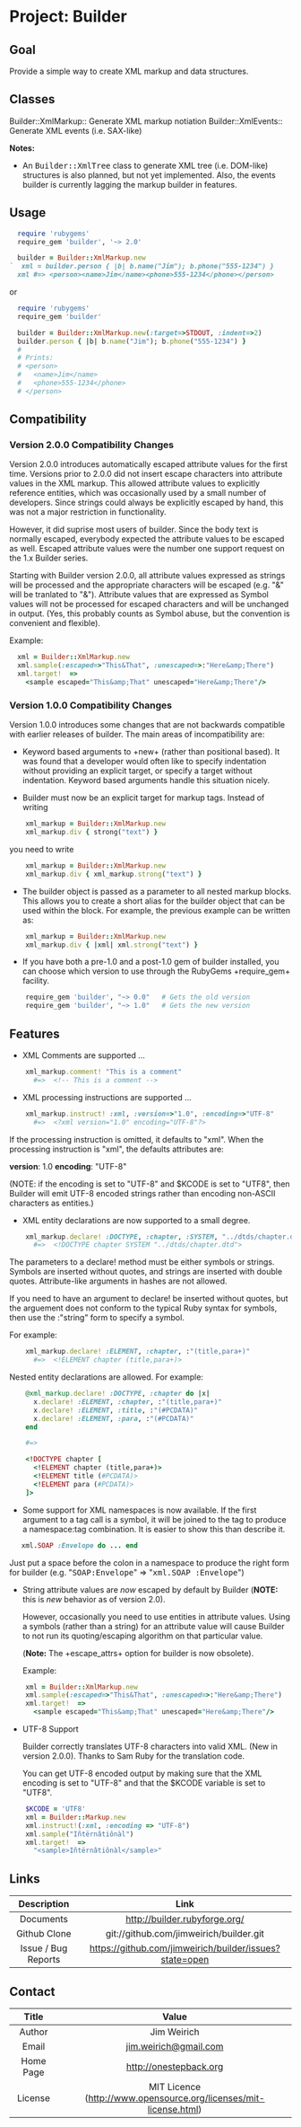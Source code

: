 # Project: Builder

## Goal

Provide a simple way to create XML markup and data structures.

## Classes

Builder::XmlMarkup:: Generate XML markup notiation
Builder::XmlEvents:: Generate XML events (i.e. SAX-like)

**Notes:**

* An <tt>Builder::XmlTree</tt> class to generate XML tree
  (i.e. DOM-like) structures is also planned, but not yet implemented.
  Also, the events builder is currently lagging the markup builder in
  features.

## Usage

```ruby
  require 'rubygems'
  require_gem 'builder', '~> 2.0'

  builder = Builder::XmlMarkup.new
`  xml = builder.person { |b| b.name("Jim"); b.phone("555-1234") }
  xml #=> <person><name>Jim</name><phone>555-1234</phone></person>
```

or

```ruby
  require 'rubygems'
  require_gem 'builder'

  builder = Builder::XmlMarkup.new(:target=>STDOUT, :indent=>2)
  builder.person { |b| b.name("Jim"); b.phone("555-1234") }
  #
  # Prints:
  # <person>
  #   <name>Jim</name>
  #   <phone>555-1234</phone>
  # </person>
```

## Compatibility

### Version 2.0.0 Compatibility Changes

Version 2.0.0 introduces automatically escaped attribute values for
the first time.  Versions prior to 2.0.0 did not insert escape
characters into attribute values in the XML markup.  This allowed
attribute values to explicitly reference entities, which was
occasionally used by a small number of developers.  Since strings
could always be explicitly escaped by hand, this was not a major
restriction in functionality.

However, it did suprise most users of builder.  Since the body text is
normally escaped, everybody expected the attribute values to be
escaped as well.  Escaped attribute values were the number one support
request on the 1.x Builder series.

Starting with Builder version 2.0.0, all attribute values expressed as
strings will be processed and the appropriate characters will be
escaped (e.g. "&" will be tranlated to "&amp;").  Attribute values
that are expressed as Symbol values will not be processed for escaped
characters and will be unchanged in output. (Yes, this probably counts
as Symbol abuse, but the convention is convenient and flexible).

Example:

```ruby
  xml = Builder::XmlMarkup.new
  xml.sample(:escaped=>"This&That", :unescaped=>:"Here&amp;There")
  xml.target!  =>
    <sample escaped="This&amp;That" unescaped="Here&amp;There"/>
```

### Version 1.0.0 Compatibility Changes

Version 1.0.0 introduces some changes that are not backwards
compatible with earlier releases of builder.  The main areas of
incompatibility are:

* Keyword based arguments to +new+ (rather than positional based).  It
  was found that a developer would often like to specify indentation
  without providing an explicit target, or specify a target without
  indentation.  Keyword based arguments handle this situation nicely.

* Builder must now be an explicit target for markup tags.  Instead of
  writing

```ruby
    xml_markup = Builder::XmlMarkup.new
    xml_markup.div { strong("text") }
```

  you need to write

```ruby
    xml_markup = Builder::XmlMarkup.new
    xml_markup.div { xml_markup.strong("text") }
```

* The builder object is passed as a parameter to all nested markup
  blocks.  This allows you to create a short alias for the builder
  object that can be used within the block.  For example, the previous
  example can be written as:

```ruby
    xml_markup = Builder::XmlMarkup.new
    xml_markup.div { |xml| xml.strong("text") }
```

* If you have both a pre-1.0 and a post-1.0 gem of builder installed,
  you can choose which version to use through the RubyGems
  +require_gem+ facility.

```ruby
    require_gem 'builder', "~> 0.0"   # Gets the old version
    require_gem 'builder', "~> 1.0"   # Gets the new version
```

## Features

* XML Comments are supported ...

```ruby
    xml_markup.comment! "This is a comment"
      #=>  <!-- This is a comment -->
```

* XML processing instructions are supported ...

```ruby
    xml_markup.instruct! :xml, :version=>"1.0", :encoding=>"UTF-8"
      #=>  <?xml version="1.0" encoding="UTF-8"?>
```

  If the processing instruction is omitted, it defaults to "xml".
  When the processing instruction is "xml", the defaults attributes
  are:

  <b>version</b>: 1.0
  <b>encoding</b>: "UTF-8"

  (NOTE: if the encoding is set to "UTF-8" and $KCODE is set to
  "UTF8", then Builder will emit UTF-8 encoded strings rather than
  encoding non-ASCII characters as entities.)

* XML entity declarations are now supported to a small degree.

```ruby
    xml_markup.declare! :DOCTYPE, :chapter, :SYSTEM, "../dtds/chapter.dtd"
      #=>  <!DOCTYPE chapter SYSTEM "../dtds/chapter.dtd">
```

  The parameters to a declare! method must be either symbols or
  strings. Symbols are inserted without quotes, and strings are
  inserted with double quotes.  Attribute-like arguments in hashes are
  not allowed.

  If you need to have an argument to declare! be inserted without
  quotes, but the arguement does not conform to the typical Ruby
  syntax for symbols, then use the :"string" form to specify a symbol.

  For example:

```ruby
    xml_markup.declare! :ELEMENT, :chapter, :"(title,para+)"
      #=>  <!ELEMENT chapter (title,para+)>
```

  Nested entity declarations are allowed.  For example:

```ruby
    @xml_markup.declare! :DOCTYPE, :chapter do |x|
      x.declare! :ELEMENT, :chapter, :"(title,para+)"
      x.declare! :ELEMENT, :title, :"(#PCDATA)"
      x.declare! :ELEMENT, :para, :"(#PCDATA)"
    end

    #=>

    <!DOCTYPE chapter [
      <!ELEMENT chapter (title,para+)>
      <!ELEMENT title (#PCDATA)>
      <!ELEMENT para (#PCDATA)>
    ]>
```

* Some support for XML namespaces is now available.  If the first
  argument to a tag call is a symbol, it will be joined to the tag to
  produce a namespace:tag combination.  It is easier to show this than
  describe it.

```ruby
   xml.SOAP :Envelope do ... end
```

  Just put a space before the colon in a namespace to produce the
  right form for builder (e.g. "<tt>SOAP:Envelope</tt>" =>
  "<tt>xml.SOAP :Envelope</tt>")

* String attribute values are <em>now</em> escaped by default by
  Builder (<b>NOTE:</b> this is _new_ behavior as of version 2.0).

  However, occasionally you need to use entities in attribute values.
  Using a symbols (rather than a string) for an attribute value will
  cause Builder to not run its quoting/escaping algorithm on that
  particular value.

  (<b>Note:</b> The +escape_attrs+ option for builder is now
  obsolete).

  Example:

```ruby
    xml = Builder::XmlMarkup.new
    xml.sample(:escaped=>"This&That", :unescaped=>:"Here&amp;There")
    xml.target!  =>
      <sample escaped="This&amp;That" unescaped="Here&amp;There"/>
```

* UTF-8 Support

  Builder correctly translates UTF-8 characters into valid XML.  (New
  in version 2.0.0).  Thanks to Sam Ruby for the translation code.

  You can get UTF-8 encoded output by making sure that the XML
  encoding is set to "UTF-8" and that the $KCODE variable is set to
  "UTF8".

```ruby
    $KCODE = 'UTF8'
    xml = Builder::Markup.new
    xml.instruct!(:xml, :encoding => "UTF-8")
    xml.sample("Iñtërnâtiônàl")
    xml.target!  =>
      "<sample>Iñtërnâtiônàl</sample>"
```

## Links

| Description | Link |
| :----: | :----: |
| Documents           | http://builder.rubyforge.org/ |
| Github Clone        | git://github.com/jimweirich/builder.git |
| Issue / Bug Reports | https://github.com/jimweirich/builder/issues?state=open |

## Contact

| Title     | Value                  |
| :----:    | :----:                 |
| Author    | Jim Weirich            |
| Email     | jim.weirich@gmail.com  |
| Home Page | http://onestepback.org |
| License   | MIT Licence (http://www.opensource.org/licenses/mit-license.html) |
